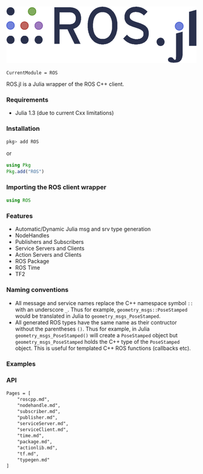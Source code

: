 ![ROS.jl](assets/logo.png)

```@meta
CurrentModule = ROS
```

ROS.jl is a Julia wrapper of the ROS C++ client.

### Requirements
* Julia 1.3 (due to current Cxx limitations)

### Installation
```julia
pkg> add ROS
```
or
```julia
using Pkg
Pkg.add("ROS")
```
### Importing the ROS client wrapper
```julia
using ROS
```

### Features
* Automatic/Dynamic Julia msg and srv type generation
* NodeHandles
* Publishers and Subscribers
* Service Servers and Clients
* Action Servers and Clients
* ROS Package
* ROS Time
* TF2

### Naming conventions
* All message and service names replace the C++ namespace symbol `::` with an underscore `_`. Thus for example, `geometry_msgs::PoseStamped` would be translated in Julia to `geometry_msgs_PoseStamped`.
* All generated ROS types have the same name as their contructor without the parentheses `()`. Thus for example, in Julia `geometry_msgs_PoseStamped()` will create a `PoseStamped` object but `geometry_msgs_PoseStamped` holds the C++ type of the `PoseStamped` object. This is useful for templated C++ ROS functions (callbacks etc).

### Examples

### API

```@contents
Pages = [
    "roscpp.md", 
    "nodehandle.md",
    "subscriber.md",
    "publisher.md",
    "serviceServer.md",
    "serviceClient.md",
    "time.md",
    "package.md",
    "actionlib.md",
    "tf.md",
    "typegen.md"
]
```









